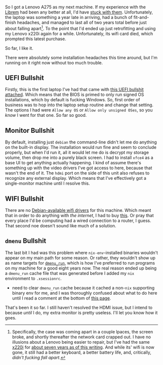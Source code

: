 So I got a Lenovo A275 as my next machine. If my experience with the [Librem](https://puri.sm/products/librem-15/) had been any better at all, I'd have [stuck with them](https://puri.sm/products/librem-13/). Unfortunately, the laptop was something a year late in arriving, had a bunch of fit-and-finish headaches, and managed to last all of two years total before just about falling apart[^specifically-it-failed]. To the point that I'd ended up just retrofitting and using my Lenovo x220i again for a while. Unfortunately, its wifi card died, which prompted this latest purchase.

[^specifically-it-failed]: Specifically, the case was coming apart in a couple lpaces, the screen broke, and shortly thereafter the network card crapped out. I have no illusions about a Lenovo being easier to repair, but I've had the same [x220i](https://www.notebookcheck.net/Lenovo-ThinkPad-X220i.56185.0.html) for [about seven years as of this writing](/posts/x220-and-unrelatedly-portable-keyboards). And while its' wifi is now gone, it still had a better keyboard, a better battery life, and, critically, _didn't fucking fall apart_.

So far, I like it.

There were absolutely some installation headaches this time around, but I'm running on it right now without too much trouble.

## UEFI Bullshit

Firstly, this is the first laptop I've had that came with [this UEFI bullshit attached](https://www.fsf.org/campaigns/campaigns/secure-boot-vs-restricted-boot/). Which means that the BIOS is primed to only run signed OS installations, which by default is fucking Windows. So, first order of business was to hop into the laptop setup routine and change that setting. The options I had were `Allow any OS` or `Allow only unsigned OSes`, so you _know_ I went for that one. So far so good.

## Monitor Bullshit

By default, installing just `debian` the command-line didn't let me do anything on the built-in display. The installation would run fine and seem to conclude properly, but when I'd run it, all it would let me do is decrypt my storage volume, then drop me into a purely black screen. I had to install `xfce4` as a base UI to get anything actually happening. I kind of assume there's something up with the video drivers I've got access to here, because that wasn't the end of it. The `hdmi` port on the side of this unit also refuses to recognize any external display. Which means that I've effectively got a single-monitor machine until I resolve this.

## WIFI Bullshit

There are no [Debian-available wifi drivers](https://wiki.debian.org/WiFi) for this machine. Which meant that in order to do anything with _the internet_, I had to buy [this](https://www.amazon.ca/TP-Link-Wireless-Adapter-Archer-T2UH/dp/B00UZRVY12/ref=sr_1_29?s=electronics&ie=UTF8&qid=1528493568&sr=1-29&keywords=usb+wifi). Or pray that every place I'd be computing had a wired connection to a router, I guess. That second noe doesn't sound like much of a solution.

## `dmenu` Bullshit

The last bit I had was this problem where `nix-env`-installed binaries wouldn't appear on my main path for some reason. Or rather, they wouldn't show up as name targets for [`dmenu_run`](https://wiki.archlinux.org/index.php/dmenu), which is how I've preferred to run programs on my machine for a good eight years now. The real reason ended up being a `dmenu_run` cache file that was generated before I added my `nix` environment to `.xsessionrc`.
- need to clear `dmenu_run` cache because it cached a non-`nix` supporting binary env for me, and I was thoroughly confused about what to do here until I read a comment at the bottom of [this page](https://faq.i3wm.org/question/4973/config-dmenu-not-picking-up-user-path.1.html).

That's been it so far. I still haven't resolved the HDMI issue, but I intend to because _until_ I do, my extra monitor is pretty useless. I'll let you know how it goes.
